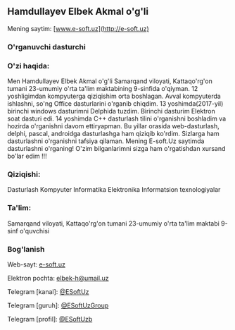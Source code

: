 ## Hamdullayev Elbek Akmal o'g'li

Mening saytim: [www.e-soft.uz](http://e-soft.uz)

### O'rganuvchi dasturchi

### O'zi haqida:
Men Hamdullayev Elbek Akmal o'g'li Samarqand viloyati, Kattaqo'rg'on tumani 23-umumiy o'rta ta'lim maktabining 9-sinfida o'qiyman. 12 yoshligimdan kompyuterga qiziqishim orta boshlagan. Avval kompyuterda ishlashni, so'ng Office dasturlarini o'rganib chiqdim. 13 yoshimda(2017-yil) birinchi windows dasturimni Delphida tuzdim. Birinchi dasturim Elektron soat dasturi edi. 14 yoshimda C++ dasturlash tilini o'rganishni boshladim va hozirda o'rganishni davom ettiryapman. Bu yillar orasida web-dasturlash, delphi, pascal, androidga dasturlashga ham qiziqib ko'rdim. Sizlarga ham dasturlashni o'rganishni tafsiya qilaman. Mening E-soft.Uz saytimda dasturlashni o'rganing! O'zim bilganlarimni sizga ham o'rgatishdan xursand bo'lar edim !!!

### Qiziqishi:
Dasturlash
Kompyuter
Informatika
Elektronika
Informatsion texnologiyalar

### Ta'lim:
Samarqand viloyati, Kattaqo'rg'on tumani
23-umumiy o'rta ta'lim maktabi 9-sinf o'quvchisi

### Bog'lanish
Web-sayt: [e-soft.uz](https://www.e-soft.uz)

Elektron pochta: [elbek-h@umail.uz](mailto:elbek-h@umail.uz)

Telegram [kanal]: [@ESoftUz](https://t.me/ESoftUz)

Telegram [guruh]: [@ESoftUzGroup](https://t.me/ESoftUzGroup)

Telegram [profil]: [@ESoftUzb](https://t.me/ESoftUzb)
